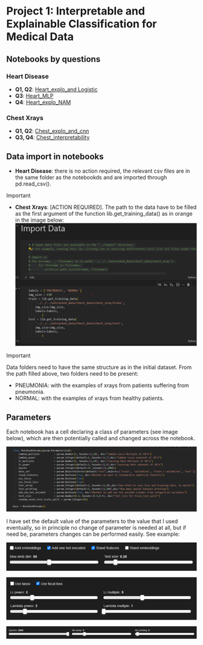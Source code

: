 # Project 1: Interpretable and Explainable Classification for Medical Data

## Notebooks by questions

###  Heart Disease

*  **Q1, Q2**: [Heart_explo_and Logistic](https://github.com/juliepinole/eth/blob/main/healthcare/heart/Heart_explo_and%20Logistic.ipynb)
*  **Q3**: [Heart_MLP](https://github.com/juliepinole/eth/blob/main/healthcare/heart/Heart_MLP.ipynb)
*  **Q4**: [Heart_explo_NAM](https://github.com/juliepinole/eth/blob/main/healthcare/heart/Heart_explo_NAM.ipynb)
###  Chest Xrays
*  **Q1, Q2**: [Chest_explo_and_cnn](https://github.com/juliepinole/eth/blob/main/healthcare/chest/Chest_explo_and_cnn.ipynb)
*  **Q3, Q4**: [Chest_interpretability](https://github.com/juliepinole/eth/blob/main/healthcare/chest/Chest_interpretability.ipynb)


## Data import in notebooks

* **Heart Disease**: there is no action required, the relevant csv files are in the same folder as the notebookds and are imported through pd.read_csv().
> [!IMPORTANT]
> * **Chest Xrays**: [ACTION REQUIRED]. The path to the data have to be filled as the first argument of the function lib.get_training_data() as in orange in the image below:
>   ![alt text](image.png)


> [!IMPORTANT]
> Data folders need to have the same structure as in the initial dataset. From the path filled above, two folders need to be present:
>
> *  PNEUMONIA: with the examples of xrays from patients suffering from pneumonia.
> *  NORMAL: with the examples of xrays from healthy patients.


## Parameters

Each notebook has a cell declaring a class of parameters (see image below), which are then potentially called and changed across the notebook. 

![alt text](image-1.png)

I have set the default value of the parameters to the value that I used eventually, so in principle no change of parameter is needed at all, but if need be, parameters changes can be performed easily. See example:

![alt text](image-2.png)

![alt text](image-3.png)

![alt text](image-4.png)


